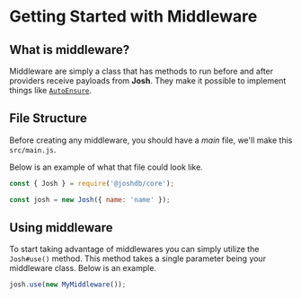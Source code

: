 # Getting Started with Middleware

## What is middleware?

Middleware are simply a class that has methods to run before and after providers receive payloads from **Josh**. They make it possible to implement things like [`AutoEnsure`](https://github.com/RealShadowNova/joshdb-core/blob/main/src/middlewares/CoreAutoEnsure.ts).

## File Structure

Before creating any middleware, you should have a _main_ file, we'll make this `src/main.js`.

Below is an example of what that file could look like.

```javascript
const { Josh } = require('@joshdb/core');

const josh = new Josh({ name: 'name' });
```

## Using middleware

To start taking advantage of middlewares you can simply utilize the `Josh#use()` method. This method takes a single parameter being your middleware class. Below is an example.

```javascript
josh.use(new MyMiddleware());
```
